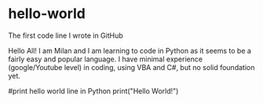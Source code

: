 # hello-world
The first code line I wrote in GitHub

Hello All!
I am Milan and I am learning to code in Python as it seems to be a fairly easy
and popular language. I have minimal experience (google/Youtube level) in coding,
using VBA and C#, but no solid foundation yet.

#print hello world line in Python
print("Hello World!")
